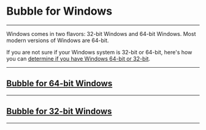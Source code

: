 Bubble for Windows
==================

----

Windows comes in two flavors: 32-bit Windows and 64-bit Windows. Most modern versions of Windows are 64-bit.

If you are not sure if your Windows system is 32-bit or 64-bit, here's how you can [determine if you have Windows 64-bit or 32-bit](https://www.lifewire.com/am-i-running-a-32-bit-or-64-bit-version-of-windows-2624475).

----

## [Bubble for 64-bit Windows](https://link-tbd.example.com/)

----

## [Bubble for 32-bit Windows](https://link-tbd.example.com/)

----
